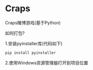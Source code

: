 # Craps
 Craps赌博游戏(基于Python)

如何打包?

1.安装pyinstaller库(代码如下)

```bash
pip install pyinstaller
```

2.使用Windows资源管理器打开到项目位置
